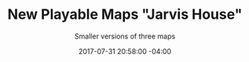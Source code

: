 ---
title: New Playable Maps "Jarvis House"
date: 2017-07-31 20:58:00 -04:00
featured-image: "/uploads/image-2.jpg"
three-images: "/uploads/block3.jpg"
subtitle: Smaller versions of three maps
release-date: 2017-08-15
categories:
- Featured Box 2
- Upcoming Row 1
---